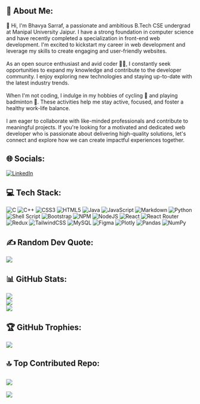 ## 💫 About Me:
👋 Hi, I'm Bhavya Sarraf, a passionate and ambitious B.Tech CSE undergrad at Manipal University Jaipur. I have a strong foundation in computer science and have recently completed a specialization in front-end web development. I'm excited to kickstart my career in web development and leverage my skills to create engaging and user-friendly websites.<br><br>As an open source enthusiast and avid coder 👨‍💻, I constantly seek opportunities to expand my knowledge and contribute to the developer community. I enjoy exploring new technologies and staying up-to-date with the latest industry trends.<br><br>When I'm not coding, I indulge in my hobbies of cycling 🚴 and playing badminton 🏸. These activities help me stay active, focused, and foster a healthy work-life balance.<br><br>I am eager to collaborate with like-minded professionals and contribute to meaningful projects. If you're looking for a motivated and dedicated web developer who is passionate about delivering high-quality solutions, let's connect and explore how we can create impactful experiences together.


## 🌐 Socials:
[![LinkedIn](https://img.shields.io/badge/LinkedIn-%230077B5.svg?logo=linkedin&logoColor=white)](https://linkedin.com/in/bhavya-sarraf-3b287723b)

## 💻 Tech Stack:
![C](https://img.shields.io/badge/c-%2300599C.svg?style=for-the-badge&logo=c&logoColor=white) ![C++](https://img.shields.io/badge/c++-%2300599C.svg?style=for-the-badge&logo=c%2B%2B&logoColor=white) ![CSS3](https://img.shields.io/badge/css3-%231572B6.svg?style=for-the-badge&logo=css3&logoColor=white) ![HTML5](https://img.shields.io/badge/html5-%23E34F26.svg?style=for-the-badge&logo=html5&logoColor=white) ![Java](https://img.shields.io/badge/java-%23ED8B00.svg?style=for-the-badge&logo=java&logoColor=white) ![JavaScript](https://img.shields.io/badge/javascript-%23323330.svg?style=for-the-badge&logo=javascript&logoColor=%23F7DF1E) ![Markdown](https://img.shields.io/badge/markdown-%23000000.svg?style=for-the-badge&logo=markdown&logoColor=white) ![Python](https://img.shields.io/badge/python-3670A0?style=for-the-badge&logo=python&logoColor=ffdd54) ![Shell Script](https://img.shields.io/badge/shell_script-%23121011.svg?style=for-the-badge&logo=gnu-bash&logoColor=white) ![Bootstrap](https://img.shields.io/badge/bootstrap-%23563D7C.svg?style=for-the-badge&logo=bootstrap&logoColor=white) ![NPM](https://img.shields.io/badge/NPM-%23000000.svg?style=for-the-badge&logo=npm&logoColor=white) ![NodeJS](https://img.shields.io/badge/node.js-6DA55F?style=for-the-badge&logo=node.js&logoColor=white) ![React](https://img.shields.io/badge/react-%2320232a.svg?style=for-the-badge&logo=react&logoColor=%2361DAFB) ![React Router](https://img.shields.io/badge/React_Router-CA4245?style=for-the-badge&logo=react-router&logoColor=white) ![Redux](https://img.shields.io/badge/redux-%23593d88.svg?style=for-the-badge&logo=redux&logoColor=white) ![TailwindCSS](https://img.shields.io/badge/tailwindcss-%2338B2AC.svg?style=for-the-badge&logo=tailwind-css&logoColor=white) ![MySQL](https://img.shields.io/badge/mysql-%2300f.svg?style=for-the-badge&logo=mysql&logoColor=white) 	![Figma](https://img.shields.io/badge/figma-%23F24E1E.svg?style=for-the-badge&logo=figma&logoColor=white) ![Plotly](https://img.shields.io/badge/Plotly-%233F4F75.svg?style=for-the-badge&logo=plotly&logoColor=white) ![Pandas](https://img.shields.io/badge/pandas-%23150458.svg?style=for-the-badge&logo=pandas&logoColor=white) ![NumPy](https://img.shields.io/badge/numpy-%23013243.svg?style=for-the-badge&logo=numpy&logoColor=white)
## ✍️ Random Dev Quote:
![](https://quotes-github-readme.vercel.app/api?type=horizontal&theme=dark)
## 📊 GitHub Stats:
![](https://github-readme-stats.vercel.app/api?username=bhavyasarraf26&theme=react&hide_border=false&include_all_commits=true&count_private=false)<br/>
![](https://github-readme-streak-stats.herokuapp.com/?user=bhavyasarraf26&theme=react&hide_border=false)<br/>
![](https://github-readme-stats.vercel.app/api/top-langs/?username=bhavyasarraf26&theme=react&hide_border=false&include_all_commits=true&count_private=false&layout=compact)
## 🏆 GitHub Trophies:
![](https://github-profile-trophy.vercel.app/?username=bhavyasarraf26&theme=radical&no-frame=false&no-bg=false&margin-w=4)
## 🔝 Top Contributed Repo:
![](https://github-contributor-stats.vercel.app/api?username=bhavyasarraf26&limit=5&theme=dark&combine_all_yearly_contributions=true)
---
[![](https://visitcount.itsvg.in/api?id=bhavyasarraf26&icon=5&color=12)](https://visitcount.itsvg.in)
<!-- Proudly created with GPRM ( https://gprm.itsvg.in ) -->
